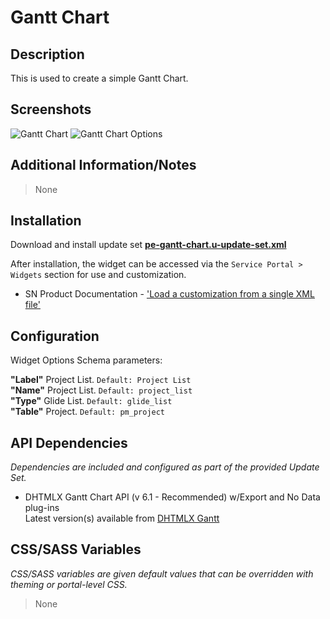 # Gantt Chart

## Description

This is used to create a simple Gantt Chart.

## Screenshots

![Gantt Chart](https://raw.githubusercontent.com/platform-experience/serviceportal-widget-library/master/src/pe-gantt-chart/images/pe-gantt-chart.png)
![Gantt Chart Options](https://raw.githubusercontent.com/platform-experience/serviceportal-widget-library/master/src/pe-gantt-chart/images/gantt-chart-options.png)

## Additional Information/Notes

> None

## Installation

Download and install update set **[pe-gantt-chart.u-update-set.xml](https://github.com/platform-experience/serviceportal-widget-library/blob/master/src/pe-gantt-chart/pe-gantt-chart.u-update-set.xml)**

After installation, the widget can be accessed via the `Service Portal > Widgets` section for use and customization.

- SN Product Documentation - ['Load a customization from a single XML file'](https://docs.servicenow.com/bundle/kingston-application-development/page/build/system-update-sets/task/t_SaveAnUpdateSetAsAnXMLFile.html)

## Configuration

Widget Options Schema parameters:

**"Label"** Project List. `Default: Project List`<br/>
**"Name"** Project List. `Default: project_list`<br/>
**"Type"** Glide List. `Default: glide_list`<br/>
**"Table"** Project. `Default: pm_project`<br/>

## API Dependencies

_Dependencies are included and configured as part of the provided Update Set._

- DHTMLX Gantt Chart API (v 6.1 - Recommended) w/Export and No Data plug-ins
  <br/>Latest version(s) available from [DHTMLX Gantt](https://docs.dhtmlx.com/gantt/)

## CSS/SASS Variables

_CSS/SASS variables are given default values that can be overridden with theming or portal-level CSS._

> None
